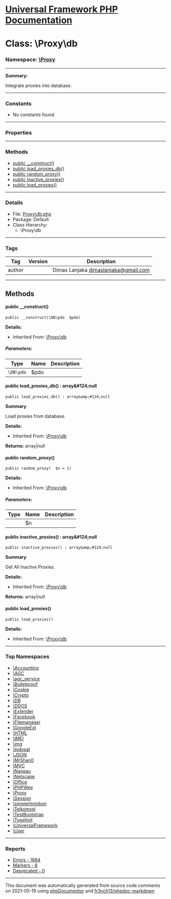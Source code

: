 # [Universal Framework PHP Documentation](../home.md)

# Class: \Proxy\db
### Namespace: [\Proxy](../namespaces/Proxy.md)
---
**Summary:**

Integrate proxies into database.

---
### Constants
* No constants found
---
### Properties
---
### Methods
* [public __construct()](../classes/Proxy.db.md#method___construct)
* [public load_proxies_db()](../classes/Proxy.db.md#method_load_proxies_db)
* [public random_proxy()](../classes/Proxy.db.md#method_random_proxy)
* [public inactive_proxies()](../classes/Proxy.db.md#method_inactive_proxies)
* [public load_proxies()](../classes/Proxy.db.md#method_load_proxies)
---
### Details
* File: [Proxy\db.php](../files/Proxy.db.md)
* Package: Default
* Class Hierarchy:
  * \Proxy\db
---
### Tags
| Tag | Version | Description |
| --- | ------- | ----------- |
| author |  | Dimas Lanjaka <dimaslanjaka@gmail.com> |

---
## Methods
<a name="method___construct" class="anchor"></a>
#### public __construct() 

```
public __construct(\DB\pdo  $pdo) 
```

**Details:**
* Inherited From: [\Proxy\db](../classes/Proxy.db.md)
##### Parameters:
| Type | Name | Description |
| ---- | ---- | ----------- |
| <code>\DB\pdo</code> | $pdo  |  |




<a name="method_load_proxies_db" class="anchor"></a>
#### public load_proxies_db() : array&amp;#124;null

```
public load_proxies_db() : array&amp;#124;null
```

**Summary**

Load proxies from database.

**Details:**
* Inherited From: [\Proxy\db](../classes/Proxy.db.md)

**Returns:** array&#124;null


<a name="method_random_proxy" class="anchor"></a>
#### public random_proxy() 

```
public random_proxy(  $n = 1) 
```

**Details:**
* Inherited From: [\Proxy\db](../classes/Proxy.db.md)
##### Parameters:
| Type | Name | Description |
| ---- | ---- | ----------- |
| <code></code> | $n  |  |




<a name="method_inactive_proxies" class="anchor"></a>
#### public inactive_proxies() : array&amp;#124;null

```
public inactive_proxies() : array&amp;#124;null
```

**Summary**

Get All Inactive Proxies.

**Details:**
* Inherited From: [\Proxy\db](../classes/Proxy.db.md)

**Returns:** array&#124;null


<a name="method_load_proxies" class="anchor"></a>
#### public load_proxies() 

```
public load_proxies() 
```

**Details:**
* Inherited From: [\Proxy\db](../classes/Proxy.db.md)





---

### Top Namespaces

* [\Accounting](../namespaces/Accounting.md)
* [\AGC](../namespaces/AGC.md)
* [\agc_service](../namespaces/agc_service.md)
* [\Bulletproof](../namespaces/Bulletproof.md)
* [\Cookie](../namespaces/Cookie.md)
* [\Crypto](../namespaces/Crypto.md)
* [\DB](../namespaces/DB.md)
* [\DDOS](../namespaces/DDOS.md)
* [\Extender](../namespaces/Extender.md)
* [\Facebook](../namespaces/Facebook.md)
* [\Filemanager](../namespaces/Filemanager.md)
* [\GoogleExt](../namespaces/GoogleExt.md)
* [\HTML](../namespaces/HTML.md)
* [\IMEI](../namespaces/IMEI.md)
* [\img](../namespaces/img.md)
* [\Indosat](../namespaces/Indosat.md)
* [\JSON](../namespaces/JSON.md)
* [\MrShan0](../namespaces/MrShan0.md)
* [\MVC](../namespaces/MVC.md)
* [\Naneau](../namespaces/Naneau.md)
* [\Netscape](../namespaces/Netscape.md)
* [\Office](../namespaces/Office.md)
* [\PHPWee](../namespaces/PHPWee.md)
* [\Proxy](../namespaces/Proxy.md)
* [\Session](../namespaces/Session.md)
* [\simplehtmldom](../namespaces/simplehtmldom.md)
* [\Telkomsel](../namespaces/Telkomsel.md)
* [\TestBootstrap](../namespaces/TestBootstrap.md)
* [\Typehint](../namespaces/Typehint.md)
* [\UniversalFramework](../namespaces/UniversalFramework.md)
* [\User](../namespaces/User.md)

---

### Reports
* [Errors - 1884](../reports/errors.md)
* [Markers - 8](../reports/markers.md)
* [Deprecated - 0](../reports/deprecated.md)

---

This document was automatically generated from source code comments on 2021-05-19 using [phpDocumentor](http://www.phpdoc.org/) and [fr3nch13/phpdoc-markdown](https://github.com/fr3nch13/phpdoc-markdown)
